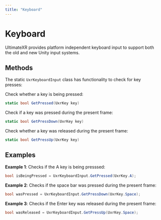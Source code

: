 ```yaml
---
title: "Keyboard"
---
```


# Keyboard

UltimateXR provides platform independent keyboard input to support both the old and new Unity input systems.

## Methods

The static `UxrKeyboardInput` class has functionality to check for key presses:

Check whether a key is being pressed:

```c#
static bool GetPressed(UxrKey key)
```

Check if a key was pressed during the present frame:

```c#
static bool GetPressDown(UxrKey key)
```

Check whether a key was released during the present frame:

```c#
static bool GetPressUp(UxrKey key)
```

## Examples

**Example 1**: Checks if the A key is being presssed:

```c#
bool isBeingPressed = UxrKeyboardInput.GetPressed(UxrKey.A);
```

**Example 2**: Checks if the space bar was pressed during the present frame:

```c#
bool wasPressed = UxrKeyboardInput.GetPressDown(UxrKey.Space);
```

**Example 3**: Checks if the Enter key was released during the present frame:

```c#
bool wasReleased = UxrKeyboardInput.GetPressUp(UxrKey.Space);
```